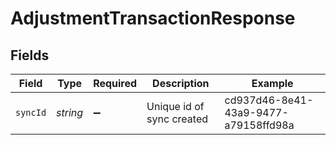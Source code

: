 # AdjustmentTransactionResponse


## Fields

| Field                                | Type                                 | Required                             | Description                          | Example                              |
| ------------------------------------ | ------------------------------------ | ------------------------------------ | ------------------------------------ | ------------------------------------ |
| `syncId`                             | *string*                             | :heavy_minus_sign:                   | Unique id of sync created            | cd937d46-8e41-43a9-9477-a79158ffd98a |